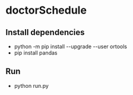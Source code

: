 # doctorSchedule

## Install dependencies
- python -m pip install --upgrade --user ortools
- pip install pandas

## Run
- python run.py
